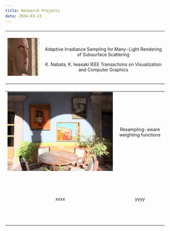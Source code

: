 ```yaml
---
title: Research Projects
data: 2024-03-23
---
```


###
<style>
td {
height: 160px;
text-align: center;
vertical-align: middle;
}
</style>

<table>
<tbody><tr>
<!--- <td width="160" height="120" valign="top"> -->
<td>
<img src="./img/tvcg2021.png" width="160" height="120">
</td>
<!--- <td width="640" height="120" vertical-alignvalign="top"> -->
<td>
<p>
Adaptive Irradiance Sampling for Many-Light Rendering of Subsurface Scattering</p>
K. Nabata, K. Iwasaki
IEEE Transactions on Visualization and Computer Graphics</td>
</tr>
</tbody>
</table>

###
|    |    |
|----|----|
|<img src="./img/tog2020.png">|Resampling-aware weighting functions|
|xxxx|yyyy|
